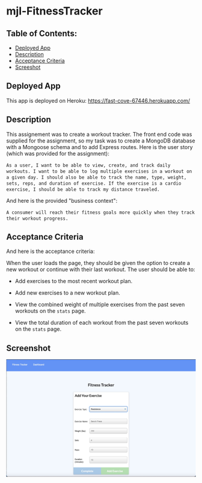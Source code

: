 # mjl-FitnessTracker

## Table of Contents:
* [Deployed App](#deployed-app)
* [Description](#description) 
* [Acceptance Criteria](#acceptance-criteria) 
* [Screeshot](#screenshot) 

## Deployed App

This app is deployed on Heroku: https://fast-cove-67446.herokuapp.com/

## Description

This assignement was to create a workout tracker. The front end code was supplied for the assignment, so my task was to create a MongoDB database with a Mongoose schema and to add Express routes. Here is the user story (which was provided for the assignment):

```
As a user, I want to be able to view, create, and track daily workouts. I want to be able to log multiple exercises in a workout on a given day. I should also be able to track the name, type, weight, sets, reps, and duration of exercise. If the exercise is a cardio exercise, I should be able to track my distance traveled.
```

And here is the provided "business context":

```
A consumer will reach their fitness goals more quickly when they track their workout progress.
```

## Acceptance Criteria

And here is the acceptance criteria:

When the user loads the page, they should be given the option to create a new workout or continue with their last workout. The user should be able to:

  * Add exercises to the most recent workout plan.

  * Add new exercises to a new workout plan.

  * View the combined weight of multiple exercises from the past seven workouts on the `stats` page.

  * View the total duration of each workout from the past seven workouts on the `stats` page.


## Screenshot
![Screen Capture](./assets/mjl-fitnessTracker_screencapture.jpg)
